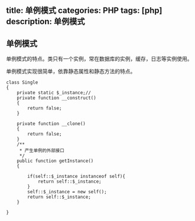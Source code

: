 title: 单例模式
categories: PHP
tags: [php]
description: 单例模式
---


## 单例模式

单例模式的特点。类只有一个实例，常在数据库的实例，缓存，日志等实例使用。

<!--more-->

单例模式实现很简单，依靠静态属性和静态方法的特点。

	class Single 
	{
		private static $_instance;//
		private function __construct()
		{
			return false;
		}
	
		private function __clone()
		{
			return false;
		}
		/**
		 * 产生单例的外部接口
		 */
		public function getInstance()
		{
			
			if(self::$_instance instanceof self){
				return self::$_instance;
			}
			self::$_instance = new self();
			return self::$_instance;
		}
	
	}